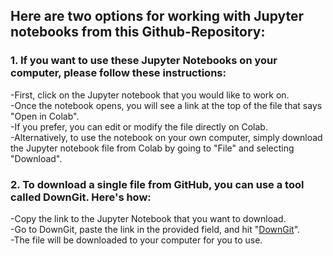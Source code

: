 ## **Here are two options for working with Jupyter notebooks from this Github-Repository:**



### **1.** If you want to use these Jupyter Notebooks on your computer, please follow these instructions:  
-First, click on the Jupyter notebook that you would like to work on.  
-Once the notebook opens, you will see a link at the top of the file that says "Open in Colab".  
-If you prefer, you can edit or modify the file directly on Colab.  
-Alternatively, to use the notebook on your own computer, simply download the Jupyter notebook file from Colab by going to "File" and selecting "Download".  

### **2.** To download a single file from GitHub, you can use a tool called DownGit. Here's how:  
-Copy the link to the Jupyter Notebook that you want to download.  
-Go to DownGit, paste the link in the provided field, and hit "[DownGit](https://minhaskamal.github.io/DownGit/#/home)".  
-The file will be downloaded to your computer for you to use.
